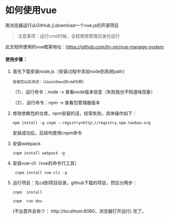# 如何使用vue
用浏览器运行从GitHub上download一个vue.js的开源项目

> 注意事项：运行cmd时候，全程使用管理员身份运行

此文档所使用的vue框架地址：https://github.com/lin-xin/vue-manage-system

#### 使用步骤：
  1. 首先下载安装node.js（安装过程中添加node到系统path）
  
         安装完以后测试：（以windows的cmd为例）
		  
        （1）、运行命令：node -v   查看node版本信息（失败我也不知道啥现象）
		
        （2）、运行命令：npm  -v   查看包管理器版本
      
  2. 修改依赖包的仓库，npm安装的话，经常失败。具体操作如下：
  
        `npm install -g cnpm --registry=http://registry.npm.taobao.org`
		
        安装成功后，后续均使用cnpm命令
        
  3. 安装webpack
        
        `cnpm install webpack -g`
   
   4. 安装vue-cli（vue的命令行工具）
        
       ` cnpm install vue-cli -g`
        
  5. 运行项目：先cd到项目目录，github下载的项目，然后分两步：
  
        `cnpm  install`
		
        `cnpm  run dev`
		
		(不出意外会有个： http://localhost:8080，浏览器打开运行)
  完了。      
        
        
